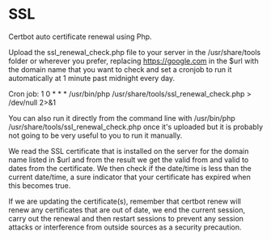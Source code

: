 # SSL
Certbot auto certificate renewal using Php.

Upload the ssl_renewal_check.php file to your server in the /usr/share/tools folder or wherever you prefer, replacing https://google.com in the $url with the domain name that you want to check and set a cronjob to run it automatically at 1 minute past midnight every day.

Cron job: 1 0 * * * /usr/bin/php /usr/share/tools/ssl_renewal_check.php > /dev/null 2>&1

You can also run it directly from the command line with /usr/bin/php /usr/share/tools/ssl_renewal_check.php once it's uploaded but it is probably not going to be very useful to you to run it manually.

We read the SSL certificate that is installed on the server for the domain name listed in $url and from the result we get the valid from and valid to dates from the certificate. We then check if the date/time is less than the current date/time, a sure indicator that your certificate has expired when this becomes true.

If we are updating the certificate(s), remember that certbot renew will renew any certificates that are out of date, we end the current session, carry out the renewal and then restart sessions to prevent any session attacks or interference from outside sources as a security precaution.
